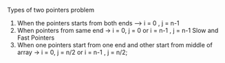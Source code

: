 Types of two pointers problem
1) When the pointers starts from both ends --> i = 0 , j = n-1
2) When pointers from same end -> i = 0, j = 0 or i = n-1 , j = n-1
Slow and Fast Pointers
3) When one pointers start from one end and other start from middle of array ->
i = 0, j = n/2 or i = n-1 , j = n/2;
